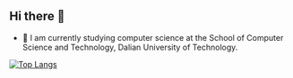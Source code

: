 ## Hi there 👋


- 🌱 I am currently studying computer science at the School of Computer Science and Technology, Dalian University of Technology.
<!--
**Shinokawa/Shinokawa** is a ✨ _special_ ✨ repository because its `README.md` (this file) appears on your GitHub profile.

Here are some ideas to get you started:

- 🔭 I’m currently working on ...
- 🌱 I’m currently learning ...
- 👯 I’m looking to collaborate on ...
- 🤔 I’m looking for help with ...
- 💬 Ask me about ...
- 📫 How to reach me: ...
- 😄 Pronouns: ...
- ⚡ Fun fact: ...
-->
[![Top Langs](https://github-readme-stats.vercel.app/api/top-langs/?username=Shinokawa&layout=compact&hide=Assembly,Makefile)](https://github.com/anuraghazra/github-readme-stats)

